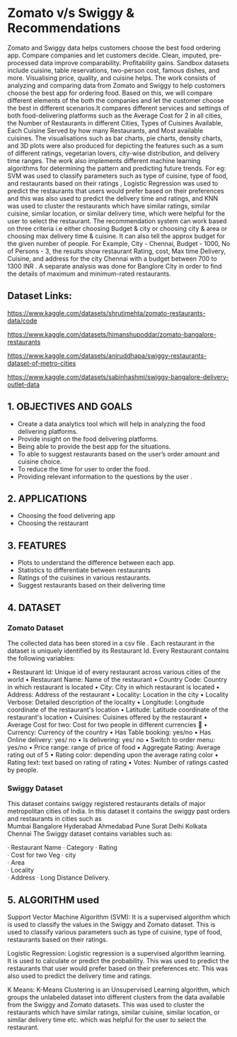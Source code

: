 # Zomato v/s Swiggy  & Recommendations
Zomato and Swiggy data helps customers choose the best food ordering app. Compare companies and let customers decide. Clean, imputed, pre-processed data improve comparability. Profitability gains. Sandbox datasets include cuisine, table reservations, two-person cost, famous dishes, and more. Visualising price, quality, and cuisine helps.
The work consists of analyzing and comparing data from Zomato and Swiggy to help customers choose the best app for ordering food. Based on this, we will compare different elements of the both the companies and let the customer choose the best in different scenarios.It compares different services and settings of both food-delivering platforms such as the Average Cost for 2 in all cities, the Number of Restaurants in different Cities, Types of Cuisines Available, Each Cuisine Served by how many Restaurants, and Most available cuisines. The visualisations such as bar charts, pie charts, density charts, and 3D plots were also produced for depicting the features such as a sum of different ratings, vegetarian lovers, city-wise distribution, and delivery time ranges. The work also implements different machine learning algorithms for determining the pattern and predicting future trends. For eg: SVM was used to classify parameters such as type of cuisine, type of food, and restaurants based on their ratings , Logistic Regression was used to predict the restaurants that users would prefer based on their preferences and this was also used to predict the delivery time and ratings, and KNN  was used to cluster the restaurants which have similar ratings, similar cuisine, similar location, or similar delivery time, which were helpful for the user to select the restaurant. The recommendation system can work based on three criteria i.e either choosing Budget & city or choosing city & area or choosing max delivery time & cuisine. It can also tell the approx budget for the given number of people. 
For Example, City - Chennai, Budget  - 1000, No of Persons - 3, the results show restaurant Rating, cost, Max time Delivery, Cuisine, and address for the city Chennai with a budget between 700 to 1300 INR . A separate analysis was done for Banglore City in order to find the details of maximum and minimum-rated restaurants.
 
## Dataset Links:

https://www.kaggle.com/datasets/shrutimehta/zomato-restaurants-data/code

https://www.kaggle.com/datasets/himanshupoddar/zomato-bangalore-restaurants

https://www.kaggle.com/datasets/aniruddhapa/swiggy-restaurants-dataset-of-metro-cities

https://www.kaggle.com/datasets/sabinhashmi/swiggy-bangalore-delivery-outlet-data

## 1.	OBJECTIVES AND GOALS
-	Create a data analytics tool which will help in analyzing the food delivering platforms.
-	Provide insight on the food delivering platforms.
-	Being able to provide the best app for the situations.
-	To able to suggest restaurants based on the user’s order amount and cuisine choice.
-	To reduce the time for user to order the food.
-	Providing relevant information to the questions by the user .

## 2.	APPLICATIONS
-	Choosing the food delivering app
-	Choosing the restaurant

## 3.	FEATURES

-	Plots to understand the difference between each app.
-	Statistics to differentiate between restaurants
-	Ratings of the cuisines in various restaurants.
-	Suggest restaurants based on their delivering time 

## 4. DATASET


### Zomato Dataset

The collected data has been stored in a csv file . Each restaurant in the dataset is uniquely identified by its Restaurant Id. Every Restaurant contains the following variables:

• Restaurant Id: Unique id of every restaurant across various cities of the world
• Restaurant Name: Name of the restaurant
• Country Code: Country in which restaurant is located
• City: City in which restaurant is located
• Address: Address of the restaurant
• Locality: Location in the city
• Locality Verbose: Detailed description of the locality
• Longitude: Longitude coordinate of the restaurant's location
• Latitude: Latitude coordinate of the restaurant's location
• Cuisines: Cuisines offered by the restaurant
• Average Cost for two: Cost for two people in different currencies 👫
• Currency: Currency of the country
• Has Table booking: yes/no
• Has Online delivery: yes/ no
• Is delivering: yes/ no
• Switch to order menu: yes/no
• Price range: range of price of food
• Aggregate Rating: Average rating out of 5
• Rating color: depending upon the average rating color
• Rating text: text based on rating of rating
• Votes: Number of ratings casted by people.



###  Swiggy Dataset

This dataset contains swiggy registered restaurants details of major metropolitan cities of India. In this dataset it contains the swiggy past orders and restaurants in cities such as  
Mumbai Bangalore 
Hyderabad 
Ahmedabad 
Pune 
Surat 
Delhi 
Kolkata 
Chennai 
The Swiggy dataset contains variables such as:

·	Restaurant Name
·	Category
·	Rating	
·	Cost for two	Veg	
·	city	
·	Area	
·	Locality	
·	Address	
·	Long Distance Delivery.



## 5.  ALGORITHM used

Support Vector Machine Algorithm (SVM): It is a supervised algorithm which is used to classify the values in the Swiggy and Zomato dataset. This is used to classify various parameters such as type of cuisine, type of food, restaurants based on their ratings.

Logistic Regression: Logistic regression is a supervised algorithm learning. It is used to calculate or predict the probability. This was used to predict the restaurants that user would prefer based on their preferences etc. This was also used to predict the delivery time and ratings.

K Means: K-Means Clustering is an Unsupervised Learning algorithm, which groups the unlabeled dataset into different clusters from the data available from the Swiggy and Zomato datasets. This was used to cluster the restaurants which have similar ratings, similar cuisine, similar location, or similar delivery time etc. which was helpful for the user to select the restaurant.
















